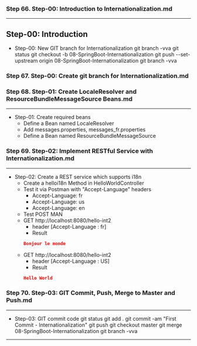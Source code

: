 
### Step 66. Step-00: Introduction to Internationalization.md

-----------------------------------------------------------------------------
Step-00: Introduction
-----------------------------------------------------------------------------
-   Step-00: New GIT branch for Internationalization
    git branch -vva
    git status
    git checkout -b 08-SpringBoot-Internationalization
    git push --set-upstream origin 08-SpringBoot-Internationalization
    git branch -vva
### Step 67. Step-00: Create git branch for Internationalization.md

### Step 68. Step-01: Create LocaleResolver and ResourceBundleMessageSource Beans.md

-----------------------------------------------------------------------------
-   Step-01: Create required beans
    - Define a Bean named LocaleResolver
    - Add messages.properties, messages_fr.properties
    - Define a Bean named ResourceBundleMessageSource  
### Step 69. Step-02: Implement RESTful Service with Internationalization.md

-----------------------------------------------------------------------------
-   Step-02: Create a REST service which supports i18n
    - Create a helloi18n Method in HelloWorldController
    - Test it via Postman with "Accept-Language" headers
        - Accept-Language: fr 
        - Accept-Language: us
        - Accept-Language: en 
    -   Test POST MAN
    -   GET http://localhost:8080/hello-int2
        -   header [Accept-Language : fr]
        -   Result
        ```json
        Bonjour le monde
        ```
    -   GET http://localhost:8080/hello-int2
        -   header [Accept-Language : US]
        -   Result
        ```json
        Hello World
        ```        
### Step 70. Step-03: GIT Commit, Push, Merge to Master and Push.md

-----------------------------------------------------------------------------
-   Step-03: GIT commit code 
    git status
    git add .
    git commit -am "First Commit - Internationalization"
    git push
    git checkout master
    git merge 08-SpringBoot-Internationalization
    git branch -vva
-----------------------------------------------------------------------------